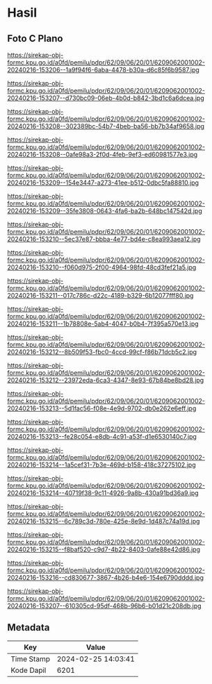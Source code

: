 # Hasil

## Foto C Plano

https://sirekap-obj-formc.kpu.go.id/a0fd/pemilu/pdpr/62/09/06/20/01/6209062001002-20240216-153206--1a9f94f6-6aba-4478-b30a-d6c85f6b9587.jpg

https://sirekap-obj-formc.kpu.go.id/a0fd/pemilu/pdpr/62/09/06/20/01/6209062001002-20240216-153207--d730bc09-06eb-4b0d-b842-3bd1c6a6dcea.jpg

https://sirekap-obj-formc.kpu.go.id/a0fd/pemilu/pdpr/62/09/06/20/01/6209062001002-20240216-153208--302389bc-54b7-4beb-ba56-bb7b34af9658.jpg

https://sirekap-obj-formc.kpu.go.id/a0fd/pemilu/pdpr/62/09/06/20/01/6209062001002-20240216-153208--0afe98a3-2f0d-4feb-9ef3-ed60981577e3.jpg

https://sirekap-obj-formc.kpu.go.id/a0fd/pemilu/pdpr/62/09/06/20/01/6209062001002-20240216-153209--154e3447-a273-41ee-b512-0dbc5fa88810.jpg

https://sirekap-obj-formc.kpu.go.id/a0fd/pemilu/pdpr/62/09/06/20/01/6209062001002-20240216-153209--35fe3808-0643-4fa6-ba2b-648bc147542d.jpg

https://sirekap-obj-formc.kpu.go.id/a0fd/pemilu/pdpr/62/09/06/20/01/6209062001002-20240216-153210--5ec37e87-bbba-4e77-bd4e-c8ea993aea12.jpg

https://sirekap-obj-formc.kpu.go.id/a0fd/pemilu/pdpr/62/09/06/20/01/6209062001002-20240216-153210--f060d975-2f00-4964-98fd-48cd3fef21a5.jpg

https://sirekap-obj-formc.kpu.go.id/a0fd/pemilu/pdpr/62/09/06/20/01/6209062001002-20240216-153211--017c786c-d22c-4189-b329-6b12077fff80.jpg

https://sirekap-obj-formc.kpu.go.id/a0fd/pemilu/pdpr/62/09/06/20/01/6209062001002-20240216-153211--1b78808e-5ab4-4047-b0b4-7f395a570e13.jpg

https://sirekap-obj-formc.kpu.go.id/a0fd/pemilu/pdpr/62/09/06/20/01/6209062001002-20240216-153212--8b509f53-fbc0-4ccd-99cf-f86b71dcb5c2.jpg

https://sirekap-obj-formc.kpu.go.id/a0fd/pemilu/pdpr/62/09/06/20/01/6209062001002-20240216-153212--23972eda-6ca3-4347-8e93-67b84be8bd28.jpg

https://sirekap-obj-formc.kpu.go.id/a0fd/pemilu/pdpr/62/09/06/20/01/6209062001002-20240216-153213--5d1fac56-f08e-4e9d-9702-db0e262e6eff.jpg

https://sirekap-obj-formc.kpu.go.id/a0fd/pemilu/pdpr/62/09/06/20/01/6209062001002-20240216-153213--fe28c054-e8db-4c91-a53f-d1e6530140c7.jpg

https://sirekap-obj-formc.kpu.go.id/a0fd/pemilu/pdpr/62/09/06/20/01/6209062001002-20240216-153214--1a5cef31-7b3e-469d-b158-418c37275102.jpg

https://sirekap-obj-formc.kpu.go.id/a0fd/pemilu/pdpr/62/09/06/20/01/6209062001002-20240216-153214--40719f38-9c11-4926-9a8b-430a91bd36a9.jpg

https://sirekap-obj-formc.kpu.go.id/a0fd/pemilu/pdpr/62/09/06/20/01/6209062001002-20240216-153215--6c789c3d-780e-425e-8e9d-1d487c74a19d.jpg

https://sirekap-obj-formc.kpu.go.id/a0fd/pemilu/pdpr/62/09/06/20/01/6209062001002-20240216-153215--f8baf520-c9d7-4b22-8403-0afe88e42d86.jpg

https://sirekap-obj-formc.kpu.go.id/a0fd/pemilu/pdpr/62/09/06/20/01/6209062001002-20240216-153216--cd830677-3867-4b26-b4e6-154e6790dddd.jpg

https://sirekap-obj-formc.kpu.go.id/a0fd/pemilu/pdpr/62/09/06/20/01/6209062001002-20240216-153207--610305cd-95df-468b-96b6-b01d21c208db.jpg


## Metadata

| Key        | Value               |
| ---------- | ------------------- |
| Time Stamp | 2024-02-25 14:03:41 |
| Kode Dapil | 6201                |



